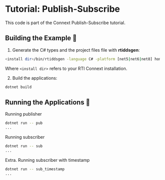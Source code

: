 # Tutorial: Publish-Subscribe

This code is part of the Connext Publish-Subscribe tutorial.

## Building the Example :wrench:

1. Generate the C# types and the project files file with **rtiddsgen**:

```sh
<install dir>/bin/rtiddsgen -language C# -platform [net5|net6|net8] home_automation.idl
```

Where `<install dir>` refers to your RTI Connext installation.

2. Build the applications:

```sh
dotnet build
```

## Running the Applications :rocket:

Running publisher
```sh
dotnet run -- pub
...
```

Running subscriber
```sh
dotnet run -- sub
...
```

Extra. Running subscriber with timestamp
```sh
dotnet run -- sub_timestamp
...
```

